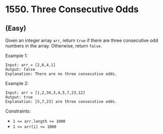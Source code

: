 # 1550. Three Consecutive Odds
## (Easy)

Given an integer array `arr`, return `true` if there are three consecutive odd numbers in the array. Otherwise, return `false`.

Example 1:

```
Input: arr = [2,6,4,1]
Output: false
Explanation: There are no three consecutive odds.
```

Example 2:

```
Input: arr = [1,2,34,3,4,5,7,23,12]
Output: true
Explanation: [5,7,23] are three consecutive odds.
```

Constraints:

- `1 <= arr.length <= 1000`
- `1 <= arr[i] <= 1000`